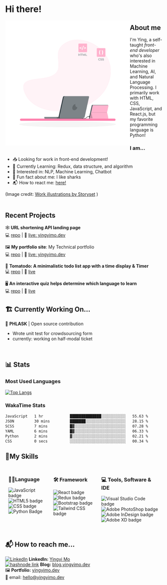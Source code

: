 # Hi there!

<img src='./hand-coding-animate.svg' alt="A clip art style svg with a woman in front of a laptop and codeblock floating in the air" align='left' style="height: 400px; width: 400px;" />


## About me

I'm Ying, a self-taught *front-end developer* who's also interested in Machine Learning, AI, and Natural Language Processing. I primarily work with HTML, CSS, JavaScript, and React.js, but my favorite programming language is Python! 


### I am... 

+ 📥 Looking for work in front-end development!
+ 📖 Currently Learning: Redux, data structure, and algorithm
+ 🤖 Interested in: NLP, Machine Learning, Chatbot
+ 🦈 Fun fact about me: I like sharks
+ 📬 How to react me: [here!](#-how-to-reach-me)

(Image credit: <a href="https://storyset.com/work">Work illustrations by Storyset</a> )
<br>
<br>

## Recent Projects
🕸 **URL shortening API landing page**   
💻 [repo](https://github.com/yingmo55/URL-shortening-API-landing-page) | 🔗 [live: yingyimo.dev](https://shortenurl-ying.netlify.app/)


🖼 **My portfolio site**: My Technical portfolio  
💻 [repo](https://github.com/yingmo55/portflio-site) | 🔗 [live: yingyimo.dev](https://yingyimo.dev)

 🍅 **Tomatodo: A minimalistic todo list app with a time display & Timer**  
💻 [repo](https://github.com/yingmo55/Todo-List) | 🔗 [live](https://tomatodo.netlify.app/)

 🖥 **An interactive quiz helps determine which language to learn**  
💻 [repo](https://github.com/yingmo55/which-language-first) | 🔗 [live](https://first-programming-language.netlify.app/)


## 🏗 Currently Working On...
🥤 **PHLASK**  | Open source contribution

+ Wrote unit test for crowdsourcing form
+ currently: working on half-modal ticket


<br />

## 📊 Stats
### Most Used Languages

[![Top Langs](https://github-readme-stats.vercel.app/api/top-langs/?username=yingmo55&layout=compact)](https://github.com/yingmo55/github-readme-stats)

### WakaTime Stats

<!--START_SECTION:waka-->

```text
JavaScript   1 hr            ██████████████░░░░░░░░░░░   55.63 %
JSON         30 mins         ███████░░░░░░░░░░░░░░░░░░   28.15 %
SCSS         7 mins          █▓░░░░░░░░░░░░░░░░░░░░░░░   07.28 %
YAML         6 mins          █▓░░░░░░░░░░░░░░░░░░░░░░░   06.33 %
Python       2 mins          ▓░░░░░░░░░░░░░░░░░░░░░░░░   02.21 %
CSS          0 secs          ░░░░░░░░░░░░░░░░░░░░░░░░░   00.34 %
```

<!--END_SECTION:waka-->

## 🧰My Skills

<div style="display:flex; justify-content: center; align-item: center; flex-direction: row wrap;">
  <div style="margin: 10px;">
  <h3>👩‍💻Language</h3>
  <img src='https://img.shields.io/badge/javascript-%23323330.svg?style=for-the-badge&logo=javascript&logoColor=%23F7DF1E' alt='JavaScript badge' />
  <img src='https://img.shields.io/badge/html5-%23E34F26.svg?style=for-the-badge&logo=html5&logoColor=white' alt='HTML5 badge' style="margin: auto;"/>
  <img src='https://img.shields.io/badge/css3-%231572B6.svg?style=for-the-badge&logo=css3&logoColor=white' alt='CSS badge' />
  <img src='https://img.shields.io/badge/python-3670A0?style=for-the-badge&logo=python&logoColor=ffdd54' alt='Python Badge' />
  </div>
  <div style="margin: 10px;">
  <h3>🛠 Framework</h3>
  <img src='https://img.shields.io/badge/react-%2320232a.svg?style=for-the-badge&logo=react&logoColor=%2361DAFB' alt=' React badge' />
  <img src='https://img.shields.io/badge/Redux-593D88?style=for-the-badge&logo=redux&logoColor=white' alt='Redux badge' />
  <img src='https://img.shields.io/badge/bootstrap-%23563D7C.svg?style=for-the-badge&logo=bootstrap&logoColor=white' alt='Bootstrap badge' />
  <img src='https://img.shields.io/badge/Tailwind_CSS-38B2AC?style=for-the-badge&logo=tailwind-css&logoColor=white' alt='Tailwind CSS badge' />
  </div>
  <div style="margin: 10px;">
  <h3>💻 Tools, Software & IDE</h3>
  <img src='https://img.shields.io/badge/Visual_Studio_Code-0078D4?style=for-the-badge&logo=visual%20studio%20code&logoColor=white' alt='Visual Studio Code badge' />
  <img src='https://img.shields.io/badge/Adobe%20XD-470137?style=for-the-badge&logo=Adobe%20XD&logoColor=#FF61F6' alt='Adobe PhotoShop badge' />
  <img src='https://img.shields.io/badge/Adobe%20InDesign-FF3366?style=for-the-badge&logo=Adobe%20InDesign&logoColor=white' alt='Adobe InDesign badge' />
  <img src='https://img.shields.io/badge/Adobe%20Photoshop-31A8FF?style=for-the-badge&logo=Adobe%20Photoshop&logoColor=black' alt='Adobe XD badge' />
  </div>
</div>

<br>

## 📬 How to reach me...
<a href="https://www.linkedin.com/" target="_blank"><img src="https://img.shields.io/badge/linkedin-%230077B5.svg?style=flat-square&logo=linkedin&logoColor=white" alt='LinkedIn' /></a> **LinkedIn:** [Yingyi Mo](https://www.linkedin.com/in/yingyimo/)  
<a href="https://hashnode.com/" target="_blank"><img src="https://img.shields.io/badge/Hashnode-2962FF?style=flat-square&logo=hashnode&logoColor=white" alt='hashnode link' /></a>
 **Blog:** [blog.yingyimo.dev](https://blog.yingyimo.dev)  
🖼 **Portfolio:** [yingyimo.dev](https://yingyimo.dev/)  
📧 email: hello@yingyimo.dev
